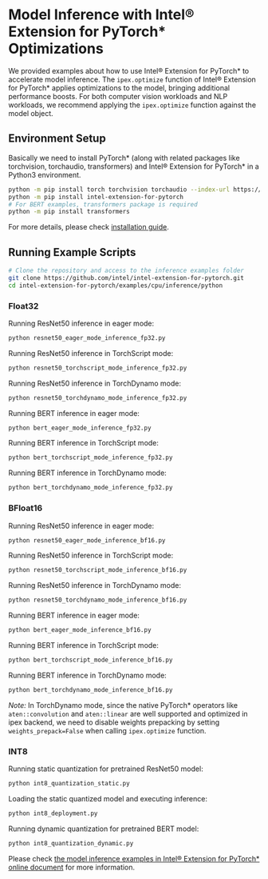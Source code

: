 ﻿# Model Inference with Intel® Extension for PyTorch\* Optimizations

We provided examples about how to use Intel® Extension for PyTorch\* to accelerate model inference.
The `ipex.optimize` function of Intel® Extension for PyTorch* applies optimizations to the model, bringing additional performance boosts.
For both computer vision workloads and NLP workloads, we recommend applying the `ipex.optimize` function against the model object.

## Environment Setup

Basically we need to install PyTorch\* (along with related packages like torchvision, torchaudio, transformers) and Intel® Extension for PyTorch\* in a Python3 environment.

```bash
python -m pip install torch torchvision torchaudio --index-url https://download.pytorch.org/whl/cpu
python -m pip install intel-extension-for-pytorch
# For BERT examples, transformers package is required
python -m pip install transformers
```

For more details, please check [installation guide](https://intel.github.io/intel-extension-for-pytorch/index.html#installation).

## Running Example Scripts

```bash
# Clone the repository and access to the inference examples folder
git clone https://github.com/intel/intel-extension-for-pytorch.git
cd intel-extension-for-pytorch/examples/cpu/inference/python
```

### Float32

Running ResNet50 inference in eager mode:

```bash
python resnet50_eager_mode_inference_fp32.py
```

Running ResNet50 inference in TorchScript mode:

```bash
python resnet50_torchscript_mode_inference_fp32.py
```

Running ResNet50 inference in TorchDynamo mode:

```bash
python resnet50_torchdynamo_mode_inference_fp32.py
```

Running BERT inference in eager mode:

```bash
python bert_eager_mode_inference_fp32.py
```

Running BERT inference in TorchScript mode:

```bash
python bert_torchscript_mode_inference_fp32.py
```

Running BERT inference in TorchDynamo mode:

```bash
python bert_torchdynamo_mode_inference_fp32.py
```

### BFloat16

Running ResNet50 inference in eager mode:

```bash
python resnet50_eager_mode_inference_bf16.py
```

Running ResNet50 inference in TorchScript mode:

```bash
python resnet50_torchscript_mode_inference_bf16.py
```

Running ResNet50 inference in TorchDynamo mode:

```bash
python resnet50_torchdynamo_mode_inference_bf16.py
```

Running BERT inference in eager mode:

```bash
python bert_eager_mode_inference_bf16.py
```

Running BERT inference in TorchScript mode:

```bash
python bert_torchscript_mode_inference_bf16.py
```

Running BERT inference in TorchDynamo mode:

```bash
python bert_torchdynamo_mode_inference_bf16.py
```

*Note:* In TorchDynamo mode, since the native PyTorch\* operators like `aten::convolution` and `aten::linear` are well supported and optimized in ipex backend, 
we need to disable weights prepacking by setting `weights_prepack=False` when calling `ipex.optimize` function.

### INT8

Running static quantization for pretrained ResNet50 model:

```bash
python int8_quantization_static.py
```

Loading the static quantized model and executing inference:

```bash
python int8_deployment.py
```

Running dynamic quantization for pretrained BERT model:

```bash
python int8_quantization_dynamic.py
```

Please check [the model inference examples in Intel® Extension for PyTorch\* online document](https://intel.github.io/intel-extension-for-pytorch/cpu/latest/tutorials/examples.html#inference) for more information.
